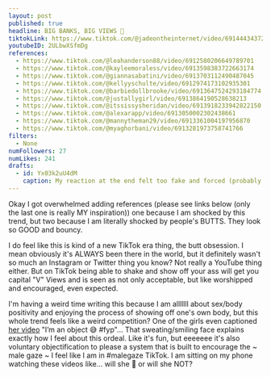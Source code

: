 ```yaml
---
layout: post
published: true
headline: BIG BANKS, BIG VIEWS 🍑
tiktokLink: https://www.tiktok.com/@jadeontheinternet/video/6914443437269929221
youtubeID: 2ULbwXSfmDg
references:
  - https://www.tiktok.com/@leahanderson88/video/6912580206649789701
  - https://www.tiktok.com/@kayleemoraless/video/6913598383722663174
  - https://www.tiktok.com/@giannasabatini/video/6913703112490487045
  - https://www.tiktok.com/@kellyyschulte/video/6912974173102935301
  - https://www.tiktok.com/@barbiedollbrooke/video/6913647524293184774
  - https://www.tiktok.com/@justallygirl/video/6913864190528638213
  - https://www.tiktok.com/@itssissysheridan/video/6913918233942822150
  - https://www.tiktok.com/@alexarapp/video/6913050002302438661
  - https://www.tiktok.com/@mannytheman29/video/6913361004197956870
  - https://www.tiktok.com/@myaghorbani/video/6913281973758741766
filters:
  - None
numFollowers: 27
numLikes: 241
drafts:
  - id: Yx03k2uU4dM
    caption: My reaction at the end felt too fake and forced (probably bc it was).
---
```


Okay I got overwhelmed adding references (please see links below (only the last one is really MY inspiration)) one because I am shocked by this trend, but two because I am literally shocked by people's BUTTS. They look so GOOD and bouncy.

I do feel like this is kind of a new TikTok era thing, the butt obsession. I mean obviously it's ALWAYS been there in the world, but it definitely wasn't so much an Instagram or Twitter thing you know? Not really a YouTube thing either. But on TikTok being able to shake and show off your ass will get you capital "V" Views and is seen as not only acceptable, but like worshipped and encouraged, even expected.

I'm having a weird time writing this because I am alllllll about sex/body positivity and enjoying the process of showing off one's own body, but this whole trend feels like a weird competition? One of the girls even captioned [her video](https://www.tiktok.com/@kellyyschulte/video/6912974173102935301) "I’m an object 😅 #fyp"... That sweating/smiling face explains exactly how I feel about this ordeal. Like it's fun, but eeeeeee it's also voluntary objectification to please a system that is built to encourage the ~ male gaze ~ I feel like I am in #malegaze TikTok. I am sitting on my phone watching these videos like... will she 🍑 or will she NOT?

